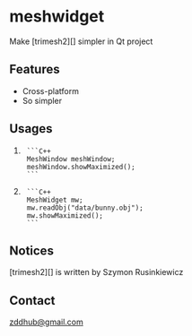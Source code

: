 meshwidget
==========

Make [trimesh2][] simpler in Qt project

Features
--------

*	Cross-platform
*	So simpler

Usages
------

1.		```C++
		MeshWindow meshWindow;
    	meshWindow.showMaximized();
		```

2.		```C++
		MeshWidget mw;
    	mw.readObj("data/bunny.obj");
    	mw.showMaximized();
		```

Notices
-------

[trimesh2][] is written by Szymon Rusinkiewicz


Contact
-------

<zddhub@gmail.com>
